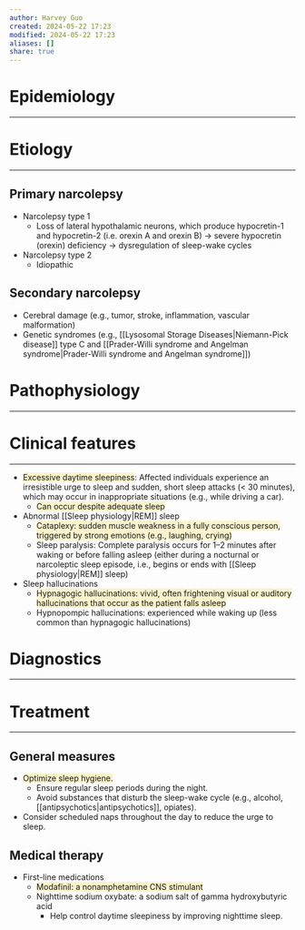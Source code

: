 ```yaml
---
author: Harvey Guo
created: 2024-05-22 17:23
modified: 2024-05-22 17:23
aliases: []
share: true
---
```

# Epidemiology
---


# Etiology
---
## Primary narcolepsy
- Narcolepsy type 1 
	- Loss of lateral hypothalamic neurons, which produce hypocretin-1 and hypocretin-2 (i.e. orexin A and orexin B) → severe hypocretin (orexin) deficiency → dysregulation of sleep-wake cycles
- Narcolepsy type 2 
	- Idiopathic
## Secondary narcolepsy
- Cerebral damage (e.g., tumor, stroke, inflammation, vascular malformation)
- Genetic syndromes (e.g., [[Lysosomal Storage Diseases|Niemann-Pick disease]] type C and [[Prader-Willi syndrome and Angelman syndrome|Prader-Willi syndrome and Angelman syndrome]])

# Pathophysiology
---


# Clinical features
---
- <span style="background:rgba(240, 200, 0, 0.2)">Excessive daytime sleepiness</span>: Affected individuals experience an irresistible urge to sleep and sudden, short sleep attacks (< 30 minutes), which may occur in inappropriate situations (e.g., while driving a car).
	- <span style="background:rgba(240, 200, 0, 0.2)">Can occur despite adequate sleep </span>
- Abnormal [[Sleep physiology|REM]] sleep
	- <span style="background:rgba(240, 200, 0, 0.2)">Cataplexy: sudden muscle weakness in a fully conscious person, triggered by strong emotions (e.g., laughing, crying)</span> 
	- Sleep paralysis: Complete paralysis occurs for 1–2 minutes after waking or before falling asleep (either during a nocturnal or narcoleptic sleep episode, i.e., begins or ends with [[Sleep physiology|REM]] sleep)
- Sleep hallucinations
	- <span style="background:rgba(240, 200, 0, 0.2)">Hypnagogic hallucinations: vivid, often frightening visual or auditory hallucinations that occur as the patient falls asleep</span>
	- Hypnopompic hallucinations: experienced while waking up (less common than hypnagogic hallucinations)

# Diagnostics
---


# Treatment
---
## General measures
- <span style="background:rgba(240, 200, 0, 0.2)">Optimize sleep hygiene. </span>
	- Ensure regular sleep periods during the night.
	- Avoid substances that disturb the sleep-wake cycle (e.g., alcohol, [[antipsychotics|antipsychotics]], opiates).
- Consider scheduled naps throughout the day to reduce the urge to sleep.
## Medical therapy
- First-line medications
	- <span style="background:rgba(240, 200, 0, 0.2)">Modafinil: a nonamphetamine CNS stimulant</span>
	- Nighttime sodium oxybate: a sodium salt of gamma hydroxybutyric acid
		- Help control daytime sleepiness by improving nighttime sleep.